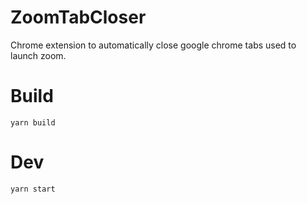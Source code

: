 # ZoomTabCloser

Chrome extension to automatically close google chrome tabs used to launch zoom.

# Build

```
yarn build
```

# Dev

```
yarn start
```

